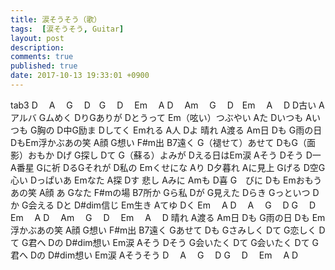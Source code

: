 ```yaml
---
title: 涙そうそう（歌）
tags:  [涙そうそう, Guitar]
layout: post
description: 
comments: true
published: true
date: 2017-10-13 19:33:01 +0900
---
```

tab3
D　 A　 G　 D　G　 D　 Em　 A
D　 Am　 G　 D　Em　 A　 D
D古い Aアルバ Gムめく DりGありが Dとうって Em（呟い）つぶやい Aた
Dいつも Aいつも G胸の D中G励ま Dしてく Emれる A人 Dよ
晴れ A渡る Am日 Dも G雨の日 DもEm浮かぶあの笑 A顔
G想い F#m出 B7遠く G（褪せて）あせて DもG（面影）おもか Dげ G探し Dて
G（蘇る）よみが Dえる日はEm涙 Aそう Dそう
D一 A番星 Gに祈 DるGそれが D私の Emくせにな Aり
D夕暮れ Aに見上 Gげる D空G心い Dっぱいあ Emなた A探 Dす
悲し Aみに Amも D喜 G　びに Dも Emおもうあの笑 A顔
あ Gなた F#mの場 B7所か Gら私 Dが
G見えた Dらき Gっといつ Dか
G会える Dと D#dim信じ Em生き Aてゆ Dく
Em　 A
D　 A　 G　 D
G　 D　 Em　 A
D　 Am　 G　 D　 Em　 A　 D
晴れ A渡る Am日 Dも G雨の日 Dも
Em浮かぶあの笑 A顔
G想い F#m出 B7遠く Gあせて Dも
Gさみしく Dて G恋しく Dて
G君へ Dの D#dim想い
Em涙 Aそう Dそう
G会いたく Dて G会いたく Dて
G君へ Dの D#dim想い
Em涙 Aそうそう
D　 A　 G　 D
G　 D　 Em　 A
D